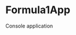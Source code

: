 # Formula1App
Console application                    




































































